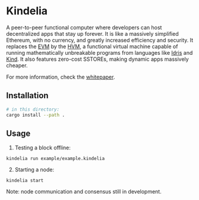 Kindelia
========

A peer-to-peer functional computer where developers can host decentralized apps that stay up forever. It is like a massively simplified Ethereum, with no currency, and greatly increased efficiency and security. It replaces the [EVM](https://ethereum.org/en/developers/docs/evm/) by the [HVM](https://github.com/kindelia/hvm), a functional virtual machine capable of running mathematically unbreakable programs from languages like [Idris](https://github.com/idris-lang/Idris2) and [Kind](https://github.com/kindelia/kind). It also features zero-cost SSTOREs, making dynamic apps massively cheaper.

For more information, check the [whitepaper](WHITEPAPER.md).

Installation
------------

```bash
# in this directory:
cargo install --path .
```

Usage
-----

1. Testing a block offline:

```
kindelia run example/example.kindelia
```

2. Starting a node:

```
kindelia start
```

Note: node communication and consensus still in development.
